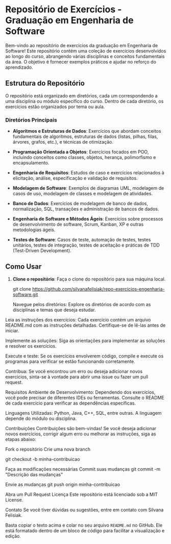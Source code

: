 # Repositório de Exercícios - Graduação em Engenharia de Software

Bem-vindo ao repositório de exercícios da graduação em Engenharia de Software! Este repositório contém uma coleção de exercícios desenvolvidos ao longo do curso, abrangendo várias disciplinas e conceitos fundamentais da área. O objetivo é fornecer exemplos práticos e ajudar no reforço do aprendizado.

## Estrutura do Repositório

O repositório está organizado em diretórios, cada um correspondendo a uma disciplina ou módulo específico do curso. Dentro de cada diretório, os exercícios estão organizados por tema ou aula.

### Diretórios Principais

- **Algoritmos e Estruturas de Dados**: Exercícios que abordam conceitos fundamentais de algoritmos, estruturas de dados (listas, pilhas, filas, árvores, grafos, etc.), e técnicas de otimização.
  
- **Programação Orientada a Objetos**: Exercícios focados em POO, incluindo conceitos como classes, objetos, herança, polimorfismo e encapsulamento.

- **Engenharia de Requisitos**: Estudos de caso e exercícios relacionados à elicitação, análise, especificação e validação de requisitos.

- **Modelagem de Software**: Exemplos de diagramas UML, modelagem de casos de uso, modelagem de classes e modelagem de atividades.

- **Banco de Dados**: Exercícios de modelagem de banco de dados, normalização, SQL, transações e administração de bancos de dados.

- **Engenharia de Software e Métodos Ágeis**: Exercícios sobre processos de desenvolvimento de software, Scrum, Kanban, XP e outras metodologias ágeis.

- **Testes de Software**: Casos de teste, automação de testes, testes unitários, testes de integração, testes de aceitação e práticas de TDD (Test-Driven Development).

## Como Usar

1. **Clone o repositório**: Faça o clone do repositório para sua máquina local.

 
   git clone https://github.com/silvanafelisiak/repo-exercicios-engenharia-software.git

   Navegue pelos diretórios: Explore os diretórios de acordo com as disciplinas e temas que deseja estudar.

Leia as instruções dos exercícios: Cada exercício contém um arquivo README.md com as instruções detalhadas. Certifique-se de lê-las antes de iniciar.

Implemente as soluções: Siga as orientações para implementar as soluções e resolver os exercícios.

Execute e teste: Se os exercícios envolverem código, compile e execute os programas para verificar se estão funcionando corretamente.

Contribua: Se você encontrou um erro ou deseja adicionar novos exercícios, sinta-se à vontade para abrir uma issue ou fazer um pull request.

Requisitos
Ambiente de Desenvolvimento: Dependendo dos exercícios, você pode precisar de diferentes IDEs ou ferramentas. Consulte o README de cada exercício para verificar as dependências específicas.

Linguagens Utilizadas: Python, Java, C++, SQL, entre outras. A linguagem depende do módulo ou disciplina.

Contribuições
Contribuições são bem-vindas! Se você deseja adicionar novos exercícios, corrigir algum erro ou melhorar as instruções, siga as etapas abaixo:

Fork o repositório
Crie uma nova branch

git checkout -b minha-contribuicao

Faça as modificações necessárias
Commit suas mudanças
git commit -m "Descrição das mudanças"

Envie as mudanças
git push origin minha-contribuicao

Abra um Pull Request
Licença
Este repositório está licenciado sob a MIT License.

Contato
Se você tiver dúvidas ou sugestões, entre em contato com Silvana Felisiak.

Basta copiar o texto acima e colar no seu arquivo `README.md` no GitHub. Ele está formatado dentro de um bloco de código para facilitar a visualização e edição.


   

